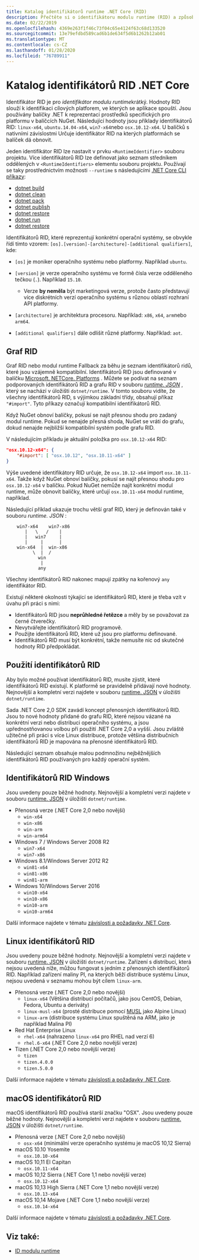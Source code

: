 ```yaml
---
title: Katalog identifikátorů runtime .NET Core (RID)
description: Přečtěte si o identifikátoru modulu runtime (RID) a způsobu použití identifikátorů RID v .NET Core.
ms.date: 02/22/2019
ms.openlocfilehash: 4369e263f1f46c73f04c65e4124f63c68d133520
ms.sourcegitcommit: 13e79efdbd589cad6b1de634f5d6b1262b12ab01
ms.translationtype: MT
ms.contentlocale: cs-CZ
ms.lasthandoff: 01/28/2020
ms.locfileid: "76789911"
---
```

# <a name="net-core-rid-catalog"></a>Katalog identifikátorů RID .NET Core

Identifikátor RID je pro *identifikátor modulu runtime*krátký. Hodnoty RID slouží k identifikaci cílových platforem, ve kterých se aplikace spouští.
Jsou používány balíčky .NET k reprezentaci prostředků specifických pro platformu v balíčcích NuGet. Následující hodnoty jsou příklady identifikátorů RID: `linux-x64`, `ubuntu.14.04-x64`, `win7-x64`nebo `osx.10.12-x64`.
U balíčků s nativními závislostmi Určuje identifikátor RID na kterých platformách se balíček dá obnovit.

Jeden identifikátor RID lze nastavit v prvku `<RuntimeIdentifier>` souboru projektu. Více identifikátorů RID lze definovat jako seznam středníkem oddělených v `<RuntimeIdentifiers>` elementu souboru projektu. Používají se taky prostřednictvím možnosti `--runtime` s následujícími [.NET Core CLI příkazy](./tools/index.md):

- [dotnet build](./tools/dotnet-build.md)
- [dotnet clean](./tools/dotnet-clean.md)
- [dotnet pack](./tools/dotnet-pack.md)
- [dotnet publish](./tools/dotnet-publish.md)
- [dotnet restore](./tools/dotnet-restore.md)
- [dotnet run](./tools/dotnet-run.md)
- [dotnet restore](./tools/dotnet-store.md)

Identifikátorů RID, které reprezentují konkrétní operační systémy, se obvykle řídí tímto vzorem: `[os].[version]-[architecture]-[additional qualifiers]`, kde:

- `[os]` je moniker operačního systému nebo platformy. Například `ubuntu`.

- `[version]` je verze operačního systému ve formě čísla verze odděleného tečkou (`.`). Například `15.10`.

  - Verze **by neměla** být marketingová verze, protože často představují více diskrétních verzí operačního systému s různou oblastí rozhraní API platformy.

- `[architecture]` je architektura procesoru. Například: `x86`, `x64`, `arm`nebo `arm64`.

- `[additional qualifiers]` dále odlišit různé platformy. Například: `aot`.

## <a name="rid-graph"></a>Graf RID

Graf RID nebo modul runtime Fallback za běhu je seznam identifikátorů ridů, které jsou vzájemně kompatibilní. Identifikátorů RID jsou definované v balíčku [Microsoft. NETCore. Platforms](https://www.nuget.org/packages/Microsoft.NETCore.Platforms/) . Můžete se podívat na seznam podporovaných identifikátorů RID a grafu RID v souboru [*runtime. JSON*](https://github.com/dotnet/runtime/blob/master/src/libraries/pkg/Microsoft.NETCore.Platforms/runtime.json) , který se nachází v úložišti `dotnet/runtime`. V tomto souboru vidíte, že všechny identifikátorů RID, s výjimkou základní třídy, obsahují příkaz `"#import"`. Tyto příkazy označují kompatibilní identifikátorů RID.

Když NuGet obnoví balíčky, pokusí se najít přesnou shodu pro zadaný modul runtime.
Pokud se nenajde přesná shoda, NuGet se vrátí do grafu, dokud nenajde nejbližší kompatibilní systém podle grafu RID.

V následujícím příkladu je aktuální položka pro `osx.10.12-x64` RID:

```json
"osx.10.12-x64": {
    "#import": [ "osx.10.12", "osx.10.11-x64" ]
}
```

Výše uvedené identifikátory RID určuje, že `osx.10.12-x64` import `osx.10.11-x64`. Takže když NuGet obnoví balíčky, pokusí se najít přesnou shodu pro `osx.10.12-x64` v balíčku. Pokud NuGet nemůže najít konkrétní modul runtime, může obnovit balíčky, které určují `osx.10.11-x64` modul runtime, například.

Následující příklad ukazuje trochu větší graf RID, který je definován také v souboru *runtime. JSON* :

```
    win7-x64    win7-x86
       |   \   /    |
       |   win7     |
       |     |      |
    win-x64  |  win-x86
          \  |  /
            win
             |
            any
```

Všechny identifikátorů RID nakonec mapují zpátky na kořenový `any` identifikátor RID.

Existují některé okolnosti týkající se identifikátorů RID, které je třeba vzít v úvahu při práci s nimi:

- Identifikátorů RID jsou **neprůhledné řetězce** a měly by se považovat za černé čtverečky.
- Nevytvářejte identifikátorů RID programově.
- Použijte identifikátorů RID, které už jsou pro platformu definované.
- Identifikátorů RID musí být konkrétní, takže nemusíte nic od skutečné hodnoty RID předpokládat.

## <a name="using-rids"></a>Použití identifikátorů RID

Aby bylo možné používat identifikátorů RID, musíte zjistit, které identifikátorů RID existují. K platformě se pravidelně přidávají nové hodnoty.
Nejnovější a kompletní verzi najdete v souboru [runtime. JSON](https://github.com/dotnet/runtime/blob/master/src/libraries/pkg/Microsoft.NETCore.Platforms/runtime.json) v úložišti `dotnet/runtime`.

Sada .NET Core 2,0 SDK zavádí koncept přenosných identifikátorů RID. Jsou to nové hodnoty přidané do grafu RID, které nejsou vázané na konkrétní verzi nebo distribuci operačního systému, a jsou upřednostňovanou volbou při použití .NET Core 2,0 a vyšší. Jsou zvláště užitečné při práci s více Linux distribuce, protože většina distribučních identifikátorů RID je mapována na přenosné identifikátorů RID.

Následující seznam obsahuje malou podmnožinu nejběžnějších identifikátorů RID používaných pro každý operační systém.

## <a name="windows-rids"></a>Identifikátorů RID Windows

Jsou uvedeny pouze běžné hodnoty. Nejnovější a kompletní verzi najdete v souboru [runtime. JSON](https://github.com/dotnet/runtime/blob/master/src/libraries/pkg/Microsoft.NETCore.Platforms/runtime.json) v úložišti `dotnet/runtime`.

- Přenosná verze (.NET Core 2,0 nebo novější)
  - `win-x64`
  - `win-x86`
  - `win-arm`
  - `win-arm64`
- Windows 7 / Windows Server 2008 R2
  - `win7-x64`
  - `win7-x86`
- Windows 8.1/Windows Server 2012 R2
  - `win81-x64`
  - `win81-x86`
  - `win81-arm`
- Windows 10/Windows Server 2016
  - `win10-x64`
  - `win10-x86`
  - `win10-arm`
  - `win10-arm64`

Další informace najdete v tématu [závislosti a požadavky .NET Core](install/dependencies.md?tabs=netcore30&pivots=os-windows).

## <a name="linux-rids"></a>Linux identifikátorů RID

Jsou uvedeny pouze běžné hodnoty. Nejnovější a kompletní verzi najdete v souboru [runtime. JSON](https://github.com/dotnet/runtime/blob/master/src/libraries/pkg/Microsoft.NETCore.Platforms/runtime.json) v úložišti `dotnet/runtime`. Zařízení s distribucí, která nejsou uvedená níže, můžou fungovat s jedním z přenosných identifikátorů RID. Například zařízení maliny PI, na kterých běží distribuce systému Linux, nejsou uvedená v seznamu mohou být cílem `linux-arm`.

- Přenosná verze (.NET Core 2,0 nebo novější)
  - `linux-x64` (Většina distribucí počítačů, jako jsou CentOS, Debian, Fedora, Ubuntu a deriváty)
  - `linux-musl-x64` (prosté distribuce pomocí [MUSL](https://wiki.musl-libc.org/projects-using-musl.html) jako Alpine Linux)
  - `linux-arm` (distribuce systému Linux spuštěná na ARM, jako je například Malina PI)
- Red Hat Enterprise Linux
  - `rhel-x64` (nahrazeno `linux-x64` pro RHEL nad verzí 6)
  - `rhel.6-x64` (.NET Core 2,0 nebo novější verze)
- Tizen (.NET Core 2,0 nebo novější verze)
  - `tizen`
  - `tizen.4.0.0`
  - `tizen.5.0.0`

Další informace najdete v tématu [závislosti a požadavky .NET Core](install/dependencies.md?tabs=netcore30&pivots=os-linux).

## <a name="macos-rids"></a>macOS identifikátorů RID

macOS identifikátorů RID používá starší značku "OSX". Jsou uvedeny pouze běžné hodnoty. Nejnovější a kompletní verzi najdete v souboru [runtime. JSON](https://github.com/dotnet/runtime/blob/master/src/libraries/pkg/Microsoft.NETCore.Platforms/runtime.json) v úložišti `dotnet/runtime`.

- Přenosná verze (.NET Core 2,0 nebo novější)
  - `osx-x64` (minimální verze operačního systému je macOS 10,12 Sierra)
- macOS 10.10  Yosemite
  - `osx.10.10-x64`
- macOS 10,11 El Capitan
  - `osx.10.11-x64`
- macOS 10,12 Sierra (.NET Core 1,1 nebo novější verze)
  - `osx.10.12-x64`
- macOS 10,13 High Sierra (.NET Core 1,1 nebo novější verze)
  - `osx.10.13-x64`
- macOS 10,14 Mojave (.NET Core 1,1 nebo novější verze)
  - `osx.10.14-x64`

Další informace najdete v tématu [závislosti a požadavky .NET Core](install/dependencies.md?tabs=netcore30&pivots=os-macos).

## <a name="see-also"></a>Viz také:

- [ID modulu runtime](https://github.com/dotnet/runtime/blob/master/src/libraries/pkg/Microsoft.NETCore.Platforms/readme.md)
